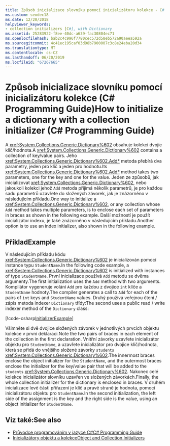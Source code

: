 ```yaml
---
title: Způsob inicializace slovníku pomocí inicializátoru kolekce - C# Průvodce programováním pro službu
ms.custom: seodec18
ms.date: 12/20/2018
helpviewer_keywords:
- collection initializers [C#], with Dictionary
ms.assetid: 25283922-f8ee-40dc-a639-fac30804ec71
ms.openlocfilehash: bab2c4c996f7780cec572d58eb572a90aeea592a
ms.sourcegitcommit: 4c41ec195caf03d98b7900007c3c8e24eba20d34
ms.translationtype: MT
ms.contentlocale: cs-CZ
ms.lasthandoff: 06/20/2019
ms.locfileid: "67267665"
---
```

# <a name="how-to-initialize-a-dictionary-with-a-collection-initializer-c-programming-guide"></a><span data-ttu-id="76fbe-102">Způsob inicializace slovníku pomocí inicializátoru kolekce (C# Programming Guide)</span><span class="sxs-lookup"><span data-stu-id="76fbe-102">How to initialize a dictionary with a collection initializer (C# Programming Guide)</span></span>

<span data-ttu-id="76fbe-103">A <xref:System.Collections.Generic.Dictionary%602> obsahuje kolekci dvojic klíč/hodnota.</span><span class="sxs-lookup"><span data-stu-id="76fbe-103">A <xref:System.Collections.Generic.Dictionary%602> contains a collection of key/value pairs.</span></span> <span data-ttu-id="76fbe-104">Jeho <xref:System.Collections.Generic.Dictionary%602.Add*> metoda přebírá dva parametry, jeden pro klíč a jeden pro hodnotu.</span><span class="sxs-lookup"><span data-stu-id="76fbe-104">Its <xref:System.Collections.Generic.Dictionary%602.Add*> method takes two parameters, one for the key and one for the value.</span></span> <span data-ttu-id="76fbe-105">Jeden ze způsobů, jak inicializovat <xref:System.Collections.Generic.Dictionary%602>, nebo jakoukoli kolekci jehož `Add` metoda přijímá několik parametrů, je pro každou sadu parametrů uzavřete do složených závorek, jak je znázorněno v následujícím příkladu.</span><span class="sxs-lookup"><span data-stu-id="76fbe-105">One way to initialize a <xref:System.Collections.Generic.Dictionary%602>, or any collection whose `Add` method takes multiple parameters, is to enclose each set of parameters in braces as shown in the following example.</span></span> <span data-ttu-id="76fbe-106">Další možností je použít inicializátor indexu, je také znázorněno v následujícím příkladu.</span><span class="sxs-lookup"><span data-stu-id="76fbe-106">Another option is to use an index initializer, also shown in the following example.</span></span>

## <a name="example"></a><span data-ttu-id="76fbe-107">Příklad</span><span class="sxs-lookup"><span data-stu-id="76fbe-107">Example</span></span>

<span data-ttu-id="76fbe-108">V následujícím příkladu kódu <xref:System.Collections.Generic.Dictionary%602> je inicializován pomocí instance typu `StudentName`.</span><span class="sxs-lookup"><span data-stu-id="76fbe-108">In the following code example, a <xref:System.Collections.Generic.Dictionary%602> is initialized with instances of type `StudentName`.</span></span>  <span data-ttu-id="76fbe-109">První inicializace používá `Add` metodu se dvěma argumenty.</span><span class="sxs-lookup"><span data-stu-id="76fbe-109">The first initialization uses the `Add` method with two arguments.</span></span> <span data-ttu-id="76fbe-110">Kompilátor vygeneruje volání `Add` pro každou z dvojice `int` klíče a `StudentName` hodnoty.</span><span class="sxs-lookup"><span data-stu-id="76fbe-110">The compiler generates a call to `Add` for each of the pairs of `int` keys and `StudentName` values.</span></span> <span data-ttu-id="76fbe-111">Druhý používá veřejnou čtení / zápis metoda indexer `Dictionary` třídy:</span><span class="sxs-lookup"><span data-stu-id="76fbe-111">The second uses a public read / write indexer method of the `Dictionary` class:</span></span>

[!code-csharp[InitializerExample](../../../../samples/snippets/csharp/programming-guide/classes-and-structs/object-collection-initializers/HowToDictionaryInitializer.cs#HowToDictionaryInitializer)]  

<span data-ttu-id="76fbe-112">Všimněte si dvě dvojice složených závorek v jednotlivých prvcích objektu kolekce v první deklaraci.</span><span class="sxs-lookup"><span data-stu-id="76fbe-112">Note the two pairs of braces in each element of the collection in the first declaration.</span></span> <span data-ttu-id="76fbe-113">Vnitřní závorky uzavřete inicializátor objektu pro `StudentName`, a uzavřete inicializátor pro dvojice klíč/hodnota, která se přidá do vnějšího složené závorky `students` <xref:System.Collections.Generic.Dictionary%602>.</span><span class="sxs-lookup"><span data-stu-id="76fbe-113">The innermost braces enclose the object initializer for the `StudentName`, and the outermost braces enclose the initializer for the key/value pair that will be added to the `students` <xref:System.Collections.Generic.Dictionary%602>.</span></span> <span data-ttu-id="76fbe-114">Nakonec celé kolekce inicializátor slovníku uzavřen ve složených závorkách.</span><span class="sxs-lookup"><span data-stu-id="76fbe-114">Finally, the whole collection initializer for the dictionary is enclosed in braces.</span></span> <span data-ttu-id="76fbe-115">V druhém inicializace levé části přiřazení je klíč a pravé straně je hodnota, pomocí inicializátoru objektu pro `StudentName`.</span><span class="sxs-lookup"><span data-stu-id="76fbe-115">In the second initialization, the left side of the assignment is the key and the right side is the value, using an object initializer for `StudentName`.</span></span>

## <a name="see-also"></a><span data-ttu-id="76fbe-116">Viz také:</span><span class="sxs-lookup"><span data-stu-id="76fbe-116">See also</span></span>

- [<span data-ttu-id="76fbe-117">Průvodce programováním v jazyce C#</span><span class="sxs-lookup"><span data-stu-id="76fbe-117">C# Programming Guide</span></span>](../../../csharp/programming-guide/index.md)
- [<span data-ttu-id="76fbe-118">Inicializátory objektu a kolekce</span><span class="sxs-lookup"><span data-stu-id="76fbe-118">Object and Collection Initializers</span></span>](../../../csharp/programming-guide/classes-and-structs/object-and-collection-initializers.md)
